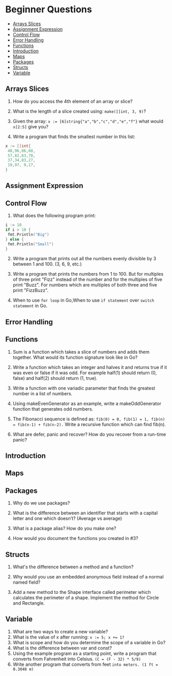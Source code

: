 # Beginner Questions

- [Arrays Slices](#arrays-slices)
- [Assignment Expression](#assignment-expression)
- [Control Flow](#control-flow)
- [Error Handling](#error-handling)
- [Functions](#functions)
- [Introduction](#introduction)
- [Maps](#maps)
- [Packages](#packages)
- [Structs](#structs)
- [Variable](#variable)

## Arrays Slices

1. How do you access the 4th element of an array or
slice?
2. What is the length of a slice created using:
`make([]int, 3, 9)`?

3. Given the array: `x := [6]string{"a","b","c","d","e","f"}` what would `x[2:5]` give you?
4. Write a program that finds the smallest number
in this list:

```go
x := []int{
 48,96,86,68,
 57,82,63,70,
 37,34,83,27,
 19,97, 9,17,
}
```

## Assignment Expression

## Control Flow

1. What does the following program print:

```go
i := 10
if i > 10 {
 fmt.Println("Big")
} else {
 fmt.Println("Small")
}
```

2. Write a program that prints out all the numbers
evenly divisible by 3 between 1 and 100. (3, 6, 9,
etc.)

3. Write a program that prints the numbers from 1
to 100. But for multiples of three print "Fizz" instead of the number and for the multiples of five
print "Buzz". For numbers which are multiples
of both three and five print "FizzBuzz".

4. When to use `for loop` in Go,When to use `if statement` over `switch statement` in Go.

## Error Handling

## Functions

1. Sum is a function which takes a slice of numbers
and adds them together. What would its function signature look like in Go?

2. Write a function which takes an integer and
halves it and returns true if it was even or false
if it was odd. For example half(1) should return
(0, false) and half(2) should return (1,
true).

3. Write a function with one variadic parameter
that finds the greatest number in a list of numbers.

4. Using makeEvenGenerator as an example, write a
makeOddGenerator function that generates odd
numbers.
5. The Fibonacci sequence is defined as: `fib(0) =
0, fib(1) = 1, fib(n) = fib(n-1) + fib(n-2).` Write a recursive function which can find fib(n).

6. What are defer, panic and recover? How do you
recover from a run-time panic?

## Introduction

## Maps

## Packages

1. Why do we use packages?

2. What is the difference between an identifier that starts with a capital letter and one which doesn’t? (Average vs average)

3. What is a package alias? How do you make one?

5. How would you document the functions you created in #3?

## Structs

1. What's the difference between a method and a
function?

2. Why would you use an embedded anonymous
field instead of a normal named field?

3. Add a new method to the Shape interface called
perimeter which calculates the perimeter of a
shape. Implement the method for Circle and
Rectangle.

## Variable

1. What are two ways to create a new variable?
2. What is the value of x after running:
`x := 5; x += 1?`
3. What is scope and how do you determine the scope of a variable in Go?
4. What is the difference between var and const?
5. Using the example program as a starting point,
write a program that converts from Fahrenheit into Celsius. `(C = (F - 32) * 5/9)`
6. Write another program that converts from feet
`into meters. (1 ft = 0.3048 m)`
